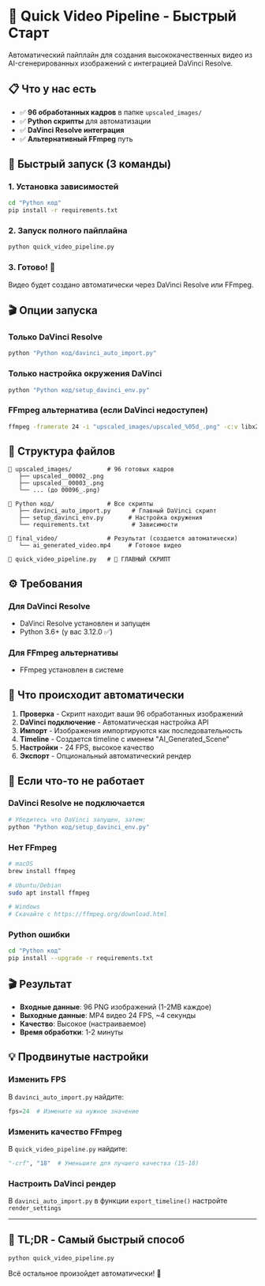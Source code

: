 # 🚀 Quick Video Pipeline - Быстрый Старт

Автоматический пайплайн для создания высококачественных видео из AI-сгенерированных изображений с интеграцией DaVinci Resolve.

## 📋 Что у нас есть

- ✅ **96 обработанных кадров** в папке `upscaled_images/`
- ✅ **Python скрипты** для автоматизации
- ✅ **DaVinci Resolve интеграция** 
- ✅ **Альтернативный FFmpeg** путь

## 🚀 Быстрый запуск (3 команды)

### 1. Установка зависимостей
```bash
cd "Python код"
pip install -r requirements.txt
```

### 2. Запуск полного пайплайна
```bash
python quick_video_pipeline.py
```

### 3. Готово! 🎉
Видео будет создано автоматически через DaVinci Resolve или FFmpeg.

## 🎬 Опции запуска

### Только DaVinci Resolve
```bash
python "Python код/davinci_auto_import.py"
```

### Только настройка окружения DaVinci
```bash
python "Python код/setup_davinci_env.py"
```

### FFmpeg альтернатива (если DaVinci недоступен)
```bash
ffmpeg -framerate 24 -i "upscaled_images/upscaled_%05d_.png" -c:v libx264 -pix_fmt yuv420p -crf 18 "final_video/output.mp4"
```

## 📁 Структура файлов

```
📁 upscaled_images/          # 96 готовых кадров
   ├── upscaled__00002_.png
   ├── upscaled__00003_.png
   └── ... (до 00096_.png)

📁 Python код/               # Все скрипты
   ├── davinci_auto_import.py      # Главный DaVinci скрипт
   ├── setup_davinci_env.py       # Настройка окружения
   └── requirements.txt            # Зависимости

📁 final_video/              # Результат (создается автоматически)
   └── ai_generated_video.mp4     # Готовое видео

📄 quick_video_pipeline.py   # 🚀 ГЛАВНЫЙ СКРИПТ
```

## ⚙️ Требования

### Для DaVinci Resolve
- DaVinci Resolve установлен и запущен
- Python 3.6+ (у вас 3.12.0 ✅)

### Для FFmpeg альтернативы
- FFmpeg установлен в системе

## 🎯 Что происходит автоматически

1. **Проверка** - Скрипт находит ваши 96 обработанных изображений
2. **DaVinci подключение** - Автоматическая настройка API
3. **Импорт** - Изображения импортируются как последовательность 
4. **Timeline** - Создается timeline с именем "AI_Generated_Scene"
5. **Настройки** - 24 FPS, высокое качество
6. **Экспорт** - Опциональный автоматический рендер

## 🔧 Если что-то не работает

### DaVinci Resolve не подключается
```bash
# Убедитесь что DaVinci запущен, затем:
python "Python код/setup_davinci_env.py"
```

### Нет FFmpeg
```bash
# macOS
brew install ffmpeg

# Ubuntu/Debian  
sudo apt install ffmpeg

# Windows
# Скачайте с https://ffmpeg.org/download.html
```

### Python ошибки
```bash
cd "Python код"
pip install --upgrade -r requirements.txt
```

## 🎬 Результат

- **Входные данные**: 96 PNG изображений (1-2MB каждое)
- **Выходные данные**: MP4 видео 24 FPS, ~4 секунды
- **Качество**: Высокое (настраиваемое)
- **Время обработки**: 1-2 минуты

## 💡 Продвинутые настройки

### Изменить FPS
В `davinci_auto_import.py` найдите:
```python
fps=24  # Измените на нужное значение
```

### Изменить качество FFmpeg
В `quick_video_pipeline.py` найдите:
```python
"-crf", "18"  # Уменьшите для лучшего качества (15-18)
```

### Настроить DaVinci рендер
В `davinci_auto_import.py` в функции `export_timeline()` настройте `render_settings`

---

## 🚀 TL;DR - Самый быстрый способ

```bash
python quick_video_pipeline.py
```

Всё остальное произойдет автоматически! 🎉 